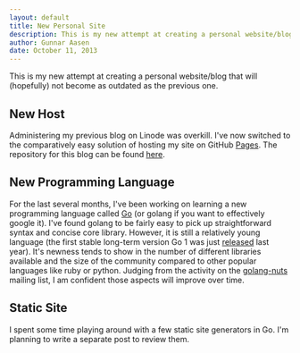 ```yaml
---
layout: default
title: New Personal Site
description: This is my new attempt at creating a personal website/blog that will (hopefully) not become as outdated as the previous one.
author: Gunnar Aasen
date: October 11, 2013
---
```


This is my new attempt at creating a personal website/blog that will (hopefully) not become as outdated as the previous one.

## New Host

Administering my previous blog on Linode was overkill. I've now switched to the comparatively easy solution of hosting my site on GitHub [Pages](http://pages.github.com/). The repository for this blog can be found [here](https://github.com/gunnaraasen/gunnaraasen.github.io).

## New Programming Language

For the last several months, I've been working on learning a new programming language called [Go](http://golang.org/) (or golang if you want to effectively google it). I've found golang to be fairly easy to pick up straightforward syntax and concise core library. However, it is still a relatively young language (the first stable long-term version Go 1 was just [released](http://golang.org/doc/devel/release.html) last year). It's newness tends to show in the number of different libraries available and the size of the community compared to other popular languages like ruby or python. Judging from the activity on the [golang-nuts](https://groups.google.com/forum/#!forum/golang-nuts) mailing list, I am confident those aspects will improve over time.

## Static Site

I spent some time playing around with a few static site generators in Go. I'm planning to write a separate post to review them.